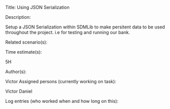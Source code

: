 Title: Using JSON Serialization

Description:

Setup a JSON Serialization within SDMLib to make persitent data to be used throughout the project. i.e for testing and running our bank.

Related scenario(s):

Time estimate(s):

5H

Author(s):

Victor
Assigned persons (currently working on task):

Victor
Daniel

Log entries (who worked when and how long on this):
